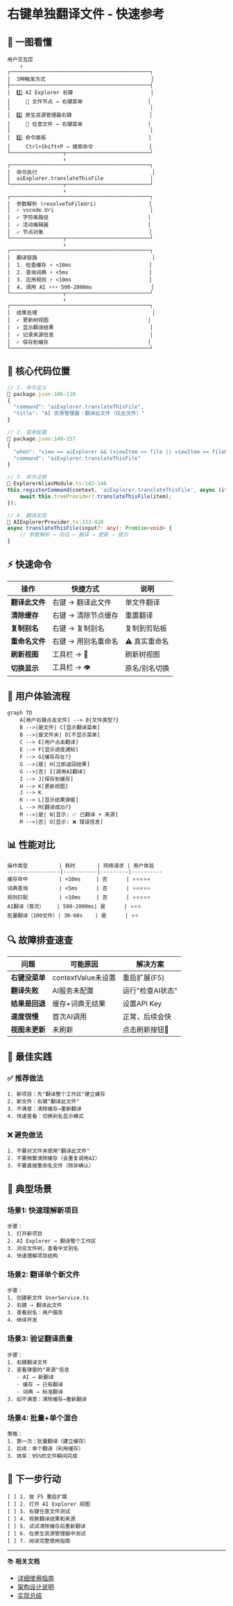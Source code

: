 # 右键单独翻译文件 - 快速参考

## 🎯 一图看懂

```
用户交互层
    ↓
┌─────────────────────────────────────────────┐
│  3种触发方式                                  │
├─────────────────────────────────────────────┤
│  1️⃣ AI Explorer 右键                         │
│     📄 文件节点 → 右键菜单                     │
│                                             │
│  2️⃣ 原生资源管理器右键                         │
│     📂 任意文件 → 右键菜单                     │
│                                             │
│  3️⃣ 命令面板                                 │
│     Ctrl+Shift+P → 搜索命令                  │
└─────────────────┬───────────────────────────┘
                  ↓
┌─────────────────────────────────────────────┐
│  命令执行                                     │
│  aiExplorer.translateThisFile               │
└─────────────────┬───────────────────────────┘
                  ↓
┌─────────────────────────────────────────────┐
│  参数解析 (resolveToFileUri)                 │
│  ✓ vscode.Uri                               │
│  ✓ 字符串路径                                │
│  ✓ 活动编辑器                                │
│  ✓ 节点对象                                  │
└─────────────────┬───────────────────────────┘
                  ↓
┌─────────────────────────────────────────────┐
│  翻译链路                                     │
│  1. 检查缓存 ⚡ <10ms                         │
│  2. 查询词典 ⚡ <5ms                          │
│  3. 应用规则 ⚡ <10ms                         │
│  4. 调用 AI ⚡⚡⚡ 500-2000ms                   │
└─────────────────┬───────────────────────────┘
                  ↓
┌─────────────────────────────────────────────┐
│  结果处理                                     │
│  ✓ 更新树视图                                │
│  ✓ 显示翻译结果                               │
│  ✓ 记录来源信息                               │
│  ✓ 保存到缓存                                │
└─────────────────────────────────────────────┘
```

## 🔑 核心代码位置

```typescript
// 1. 命令定义
📄 package.json:106-110
{
  "command": "aiExplorer.translateThisFile",
  "title": "AI 资源管理器：翻译此文件（仅此文件）"
}

// 2. 菜单配置
📄 package.json:149-157
{
  "when": "view == aiExplorer && (viewItem == file || viewItem == fileHasAlias)",
  "command": "aiExplorer.translateThisFile"
}

// 3. 命令注册
📄 ExplorerAliasModule.ts:142-146
this.registerCommand(context, 'aiExplorer.translateThisFile', async (item) => {
    await this.treeProvider?.translateThisFile(item);
});

// 4. 翻译实现
📄 AIExplorerProvider.ts:333-420
async translateThisFile(input?: any): Promise<void> {
    // 参数解析 → 验证 → 翻译 → 更新 → 提示
}
```

## ⚡ 快速命令

| 操作 | 快捷方式 | 说明 |
|------|---------|------|
| **翻译此文件** | 右键 → 翻译此文件 | 单文件翻译 |
| **清除缓存** | 右键 → 清除节点缓存 | 重置翻译 |
| **复制别名** | 右键 → 复制别名 | 复制到剪贴板 |
| **重命名文件** | 右键 → 用别名重命名 | ⚠️ 真实重命名 |
| **刷新视图** | 工具栏 → 🔄 | 刷新树视图 |
| **切换显示** | 工具栏 → 👁️ | 原名/别名切换 |

## 🎨 用户体验流程

```mermaid
graph TD
    A[用户右键点击文件] --> B{文件类型?}
    B -->|是文件| C[显示翻译菜单]
    B -->|是文件夹| D[不显示菜单]
    C --> E[用户点击翻译]
    E --> F[显示进度通知]
    F --> G{缓存存在?}
    G -->|是| H[立即返回结果]
    G -->|否| I[调用AI翻译]
    I --> J[保存到缓存]
    H --> K[更新视图]
    J --> K
    K --> L[显示结果弹窗]
    L --> M{翻译成功?}
    M -->|是| N[显示: ✅ 已翻译 + 来源]
    M -->|否| O[显示: ❌ 错误信息]
```

## 📊 性能对比

```
操作类型          | 耗时       | 网络请求 | 用户体验
-----------------|-----------|---------|----------
缓存命中          | <10ms     | 否      | ⭐⭐⭐⭐⭐
词典查询          | <5ms      | 否      | ⭐⭐⭐⭐⭐
规则匹配          | <10ms     | 否      | ⭐⭐⭐⭐⭐
AI翻译（首次）    | 500-2000ms| 是      | ⭐⭐⭐
批量翻译（100文件）| 30-60s    | 是      | ⭐⭐
```

## 🔍 故障排查速查

| 问题 | 可能原因 | 解决方案 |
|------|---------|---------|
| **右键没菜单** | contextValue未设置 | 重启扩展(F5) |
| **翻译失败** | AI服务未配置 | 运行"检查AI状态" |
| **结果是回退** | 缓存+词典无结果 | 设置API Key |
| **速度很慢** | 首次AI调用 | 正常，后续会快 |
| **视图未更新** | 未刷新 | 点击刷新按钮🔄 |

## 📝 最佳实践

### ✅ 推荐做法

```
1. 新项目：先"翻译整个工作区"建立缓存
2. 新文件：右键"翻译此文件"
3. 不满意：清除缓存→重新翻译
4. 快速查看：切换别名显示模式
```

### ❌ 避免做法

```
1. 不要对文件夹使用"翻译此文件"
2. 不要频繁清除缓存（会重复调用AI）
3. 不要直接重命名文件（除非确认）
```

## 🎯 典型场景

### 场景1: 快速理解新项目

```
步骤：
1. 打开新项目
2. AI Explorer → 翻译整个工作区
3. 浏览文件树，查看中文别名
4. 快速理解项目结构
```

### 场景2: 翻译单个新文件

```
步骤：
1. 创建新文件 UserService.ts
2. 右键 → 翻译此文件
3. 查看别名：用户服务
4. 继续开发
```

### 场景3: 验证翻译质量

```
步骤：
1. 右键翻译文件
2. 查看弹窗的"来源"信息
   - AI → 新翻译
   - 缓存 → 已有翻译
   - 词典 → 标准翻译
3. 如不满意：清除缓存→重新翻译
```

### 场景4: 批量+单个混合

```
策略：
1. 第一次：批量翻译（建立缓存）
2. 后续：单个翻译（利用缓存）
3. 效率：95%的文件瞬间完成
```

## 🚀 下一步行动

```
[ ] 1. 按 F5 重启扩展
[ ] 2. 打开 AI Explorer 视图
[ ] 3. 右键任意文件测试
[ ] 4. 观察翻译结果和来源
[ ] 5. 试试清除缓存后重新翻译
[ ] 6. 在原生资源管理器中测试
[ ] 7. 阅读完整使用指南
```

---

📚 **相关文档**
- [详细使用指南](./右键单独翻译文件-使用指南.md)
- [架构设计说明](./右键单独翻译文件-架构说明.md)
- [实现总结](./右键单独翻译文件-实现总结.md)
